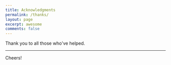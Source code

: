 ```yaml
---
title: Acknowledgments
permalink: /thanks/
layout: page
excerpt: awesome
comments: false
---
```


Thank you to all those who've helped.

<hr>

Cheers!
